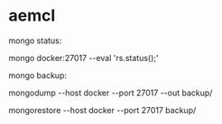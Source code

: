 # aemcl

mongo status:

  mongo docker:27017 --eval 'rs.status();'

mongo backup:

  mongodump --host docker --port 27017 --out backup/

  mongorestore --host docker --port 27017 backup/
